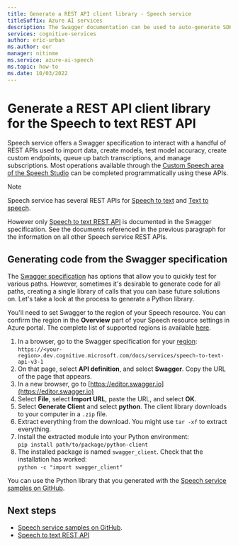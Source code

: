 ```yaml
---
title: Generate a REST API client library - Speech service
titleSuffix: Azure AI services
description: The Swagger documentation can be used to auto-generate SDKs for a number of programming languages. 
services: cognitive-services
author: eric-urban
ms.author: eur
manager: nitinme
ms.service: azure-ai-speech
ms.topic: how-to
ms.date: 10/03/2022
---
```


# Generate a REST API client library for the Speech to text REST API

Speech service offers a Swagger specification to interact with a handful of REST APIs used to import data, create models, test model accuracy, create custom endpoints, queue up batch transcriptions, and manage subscriptions. Most operations available through the [Custom Speech area of the Speech Studio](https://aka.ms/speechstudio/customspeech) can be completed programmatically using these APIs.

> [!NOTE]
> Speech service has several REST APIs for [Speech to text](rest-speech-to-text.md) and [Text to speech](rest-text-to-speech.md).  
>
> However only [Speech to text REST API](rest-speech-to-text.md) is documented in the Swagger specification. See the documents referenced in the previous paragraph for the information on all other Speech service REST APIs.

## Generating code from the Swagger specification

The [Swagger specification](https://eastus.dev.cognitive.microsoft.com/docs/services/speech-to-text-api-v3-1) has options that allow you to quickly test for various paths. However, sometimes it's desirable to generate code for all paths, creating a single library of calls that you can base future solutions on. Let's take a look at the process to generate a Python library.

You'll need to set Swagger to the region of your Speech resource. You can confirm the region in the **Overview** part of your Speech resource settings in Azure portal. The complete list of supported regions is available [here](regions.md#speech-service).

1. In a browser, go to the Swagger specification for your [region](regions.md#speech-service):  
       `https://<your-region>.dev.cognitive.microsoft.com/docs/services/speech-to-text-api-v3-1`
1. On that page, select **API definition**, and select **Swagger**. Copy the URL of the page that appears.
1. In a new browser, go to [https://editor.swagger.io](https://editor.swagger.io)
1. Select **File**, select **Import URL**, paste the URL, and select **OK**.
1. Select **Generate Client** and select **python**. The client library downloads to your computer in a `.zip` file.
1. Extract everything from the download. You might use `tar -xf` to extract everything.
1. Install the extracted module into your Python environment:  
      `pip install path/to/package/python-client`
1. The installed package is named `swagger_client`. Check that the installation has worked:  
       `python -c "import swagger_client"`

You can use the Python library that you generated with the [Speech service samples on GitHub](https://aka.ms/csspeech/samples).

## Next steps

* [Speech service samples on GitHub](https://aka.ms/csspeech/samples).
* [Speech to text REST API](rest-speech-to-text.md)

